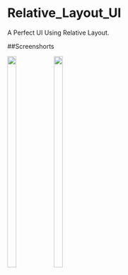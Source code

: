 # Relative_Layout_UI

A Perfect UI Using Relative Layout.

##Screenshorts
<p float="center">
<img src="https://user-images.githubusercontent.com/101623395/191071939-98351153-4e2a-4903-9521-1f5c151dc107.jpg" width=20% height=35%>

<img src="https://user-images.githubusercontent.com/101623395/191072064-25f9f334-8f38-4dad-950d-84b6af79d1bc.jpg" width=20% height=35%>
